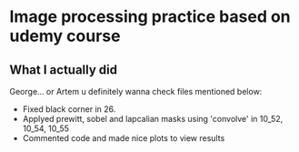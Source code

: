 Image processing practice based on udemy course
===============================================
What I actually did
-------------------

George... or Artem u definitely wanna check files mentioned below: 
- Fixed black corner in 26.
- Applyed prewitt, sobel and lapcalian masks using 'convolve' in 10_52, 10_54, 10_55
- Commented code and made nice plots to view results 